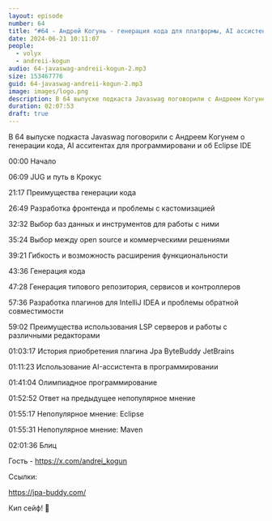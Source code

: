 ```yaml
---
layout: episode
number: 64
title: "#64 - Андрей Когунь - генерация кода для платформы, AI ассистенты для кода и уникальность Eclipse IDE"
date: 2024-06-21 10:11:07
people:
  - volyx
  - andreii-kogun
audio: 64-javaswag-andreii-kogun-2.mp3
size: 153467776           
guid: 64-javaswag-andreii-kogun-2.mp3
image: images/logo.png
description: В 64 выпуске подкаста Javaswag поговорили с Андреем Когунем о генерации кода, AI асситентах для программировани и об Eclipse IDE
duration: 02:07:53
draft: true
---
```



В 64 выпуске подкаста Javaswag поговорили с Андреем Когунем о генерации кода, AI асситентах для программировани и об Eclipse IDE

00:00 Начало

06:09 JUG и путь в Крокус

21:17 Преимущества генерации кода

26:49 Разработка фронтенда и проблемы с кастомизацией

32:32 Выбор баз данных и инструментов для работы с ними

35:24 Выбор между open source и коммерческими решениями

39:21 Гибкость и возможность расширения функциональности

43:36 Генерация кода 

47:28 Генерация типового репозитория, сервисов и контроллеров

57:36 Разработка плагинов для IntelliJ IDEA и проблемы обратной совместимости

59:02 Преимущества использования LSP серверов и работы с различными редакторами

01:03:17 История приобретения плагина Jpa ByteBuddy JetBrains

01:11:23 Использование AI-ассистента в программировании

01:41:04 Олимпиадное программирование 

01:52:52 Ответ на предыдущее непопулярное мнение 

01:55:17 Непопулярное мнение: Eclipse 

01:55:31 Непопулярное мнение: Maven 

02:01:36 Блиц

Гость - https://x.com/andrei_kogun

Ссылки:

https://jpa-buddy.com/

Кип сейф! 🖖
